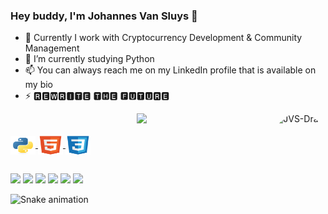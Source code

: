 ### Hey buddy, I'm Johannes Van Sluys 👋

- 🔭 Currently I work with Cryptocurrency Development & Community Management
- 🌱 I’m currently studying Python 
- 📫 You can always reach me on my LinkedIn profile that is available on my bio
- ⚡ 🆁🅴🆆🆁🅸🆃🅴 🆃🅷🅴 🅵🆄🆃🆄🆁🅴


<div align="center">
  <a href="https://github.com/JVSly">
  <img height="180em" src="https://github-readme-stats.vercel.app/api?username=jvsly&show_icons=true&theme=tokyonight&include_all_commits=true&count_private=true"/>
  <img align="right" alt="JVS-Draw" height="150" style="border-radius:50px;" 
  src="https://cdn.discordapp.com/attachments/926997440022863932/938125183519178812/desenho_eu.jpg">
</div>
  
  <div style="display: inline_block"><br>
    <img align="center" alt="JVS-Python" height="30" width="40" src="https://raw.githubusercontent.com/devicons/devicon/master/icons/python/python-original.svg">
    <img align="center" alt="JVS-HTML" height="30" width="40" src="https://raw.githubusercontent.com/devicons/devicon/master/icons/html5/html5-original.svg">
     <img align="center" alt="JVS-CSS" height="30" width="40" src="https://raw.githubusercontent.com/devicons/devicon/master/icons/css3/css3-original.svg">
  </div>

  ##
  
  <div>
    <a href="https://www.youtube.com/channel/UCebu7o3flXoDqhp0MIdRvRg" target="_blank"><img src="https://img.shields.io/badge/YouTube-FF0000?style=for-the-badge&logo=youtube&logoColor=white" target="_blank"></a>
  <a href="https://www.instagram.com/johannes_maarten/" target="_blank"><img src="https://img.shields.io/badge/-Instagram-%23E4405F?style=for-the-badge&logo=instagram&logoColor=white" target="_blank"></a>
 	<a href="https://www.twitch.tv/johannesziggs" target="_blank"><img src="https://img.shields.io/badge/Twitch-9146FF?style=for-the-badge&logo=twitch&logoColor=white" target="_blank"></a>
 <a href="https://discordapp.com/users/925379996875390998/" target="_blank"><img src="https://img.shields.io/badge/Discord-7289DA?style=for-the-badge&logo=discord&logoColor=white" target="_blank"></a> 
  <a href = "mailto:johannesvansluys@gmail.com"><img src="https://img.shields.io/badge/-Gmail-%23333?style=for-the-badge&logo=gmail&logoColor=white" target="_blank"></a>
  <a href="https://www.linkedin.com/in/johannesmaartenvansluys/" target="_blank"><img src="https://img.shields.io/badge/-LinkedIn-%230077B5?style=for-the-badge&logo=linkedin&logoColor=white" target="_blank"></a> 
 
  ![Snake animation](https://github.com/JVSly/JVSly/blob/output/github-contribution-grid-snake.svg)
  </div>
